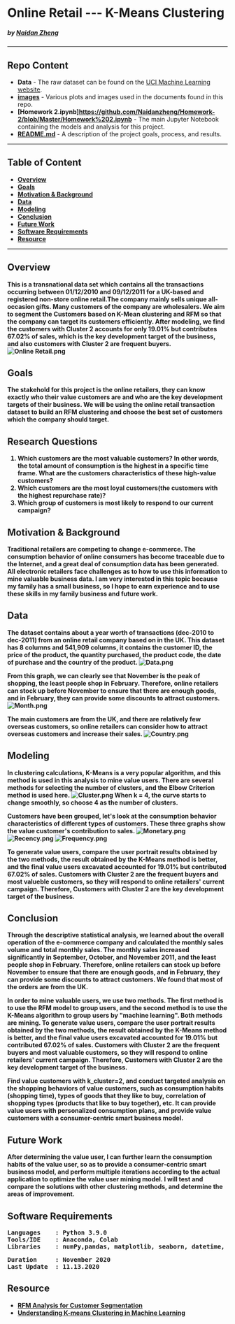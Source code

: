 # Online Retail --- K-Means Clustering

#####    by <b>[Naidan Zheng](https://github.com/Naidanzheng)</b>

---

## Repo Content
- <b>Data</b> - The raw dataset can be found on the [UCI Machine Learning website](https://archive.ics.uci.edu/ml/datasets/Online+Retail). 
- <b>[images](https://github.com/Naidanzheng/Homework-2/blob/Master/Image)</b> - Various plots and images used in the documents found in this repo.
- <b>[Homework 2.ipynb]https://github.com/Naidanzheng/Homework-2/blob/Master/Homework%202.ipynb</b> - The main Jupyter Notebook containing the models and analysis for this project.
- <b>[README.md](README.md)</b> - A description of the project goals, process, and results.

---


## Table of Content
- <b>[Overview](https://github.com/Naidanzheng/Homework-2/blob/Master/README.md#overview) 
- <b>[Goals](https://github.com/Naidanzheng/Homework-2/blob/Master/README.md#goals) 
- <b>[Motivation & Background](https://github.com/Naidanzheng/Homework-2/blob/Master/README.md#motivation--background) 
- <b>[Data](https://github.com/Naidanzheng/Homework-2/blob/Master/README.md#data) 
- <b>[Modeling](https://github.com/Naidanzheng/Homework-2/blob/Master/README.md#modeling) 
- <b>[Conclusion](https://github.com/Naidanzheng/Homework-2/blob/Master/README.md#conclusion) 
- <b>[Future Work](https://github.com/Naidanzheng/Homework-2/blob/Master/README.md#future-work) 
- <b>[Software Requirements](https://github.com/Naidanzheng/Homework-2/blob/Master/README.md#software-requirements) 
- <b>[Resource](https://github.com/Naidanzheng/Homework-2/blob/Master/README.md#resource) 

---
## Overview
This is a transnational data set which contains all the transactions occurring between 01/12/2010 and 09/12/2011 for a UK-based and registered non-store online retail.The company mainly sells unique all-occasion gifts. Many customers of the company are wholesalers. We aim to segment the Customers based on K-Mean clustering and RFM so that the company can target its customers efficiently. After modeling, we find the customers with Cluster 2 accounts for only 19.01% but contributes 67.02% of sales, which is the key development target of the business, and also customers with Cluster 2 are frequent buyers.
![Online Retail.png](https://github.com/Naidanzheng/Homework-2/blob/Master/Image/Online%20Retail.png)


## Goals
The stakehold for this project is the online retailers, they can know exactly who their value customers are and who are the key development targets of their business.
We will be using the online retail transaction dataset to build an RFM clustering and choose the best set of customers which the company should target.


## Research Questions
1. Which customers are the most valuable customers? In other words, the total amount of consumption is the highest in a specific time frame. What are the customers characteristics of these high-value customers?
2. Which customers are the most loyal customers(the customers with the highest repurchase rate)?
3. Which group of customers is most likely to respond to our current campaign? 

## Motivation & Background
Traditional retailers are competing to change e-commerce. The consumption behavior of online consumers has become traceable due to the Internet, and a great deal of consumption data has been generated. All electronic retailers face challenges as to how to use this information to mine valuable business data. I am very interested in this topic because my family has a small business, so I hope to earn experience and to use these skills in my family business and future work.




## Data
The dataset contains about a year worth of transactions (dec-2010 to dec-2011) from an online retail company based on in the UK.
This dataset has 8 columns and 541,909 columns, it contains the customer ID, the price of the product, the quantity purchased, the product code, the date of purchase and the country of the product.
![Data.png](https://github.com/Naidanzheng/Homework-2/blob/Master/Image/Data.png)


From this graph, we can clearly see that November is the peak of shopping, the least people shop in February.
Therefore, online retailers can stock up before November to ensure that there are enough goods, and in February, they can provide some discounts to attract customers.
![Month.png](https://github.com/Naidanzheng/Homework-2/blob/Master/Image/Month.png)


The main customers are from the UK, and there are relatively few overseas customers, so online retailers can consider how to attract overseas customers and increase their sales.
![Country.png](https://github.com/Naidanzheng/Homework-2/blob/Master/Image/Country.png)

## Modeling
In clustering calculations, K-Means is a very popular algorithm, and this method is used in this analysis to mine value users.
There are several methods for selecting the number of clusters, and the Elbow Criterion method is used here.
![Cluster.png](https://github.com/Naidanzheng/Homework-2/blob/Master/Image/Cluster.png)
When k = 4, the curve starts to change smoothly, so choose 4 as the number of clusters.

Customers have been grouped, let's look at the consumption behavior characteristics of different types of customers.
These three  graphs show the value customer's contribution to sales.
![Monetary.png](https://github.com/Naidanzheng/Homework-2/blob/Master/Image/Monetary.png)
![Recency.png](https://github.com/Naidanzheng/Homework-2/blob/Master/Image/Recency.png)
![Frequency.png](https://github.com/Naidanzheng/Homework-2/blob/Master/Image/Frequency.png)

To generate value users, compare the user portrait results obtained by the two methods, the result obtained by the K-Means method is better, and the final value users excavated accounted for 19.01% but contributed 67.02% of sales. Customers with Cluster 2 are the frequent buyers and most valueble customers, so they will respond to online retailers' current campaign. Therefore, Customers with Cluster 2 are the key development target of the business.



## Conclusion
Through the descriptive statistical analysis, we learned about the overall operation of the e-commerce company and calculated the monthly sales volume and total monthly sales. The monthly sales increased significantly in September, October, and November 2011, and the least people shop in February. Therefore, online retailers can stock up before November to ensure that there are enough goods, and in February, they can provide some discounts to attract customers. We found that most of the orders are from the UK.

In order to mine valuable users, we use two methods. The first method is to use the RFM model to group users, and the second method is to use the K-Means algorithm to group users by "machine learning". Both methods are mining. To generate value users, compare the user portrait results obtained by the two methods, the result obtained by the K-Means method is better, and the final value users excavated accounted for 19.01% but contributed 67.02% of sales. 
Customers with Cluster 2 are the frequent buyers and most valuable customers, so they will respond to online retailers' current campaign. Therefore, Customers with Cluster 2 are the key development target of the business.

Find value customers with k_cluster=2, and conduct targeted analysis on the shopping behaviors of value customers, such as consumption habits (shopping time), types of goods that they like to buy, correlation of shopping types (products that like to buy together), etc. It can provide value users with personalized consumption plans, and provide value customers with a consumer-centric smart business model.

## Future Work
After determining the value user, I can further learn the consumption habits of the value user, so as to provide a consumer-centric smart business model, and perform multiple iterations according to the actual application to optimize the value user mining model. I will test and compare the solutions with other clustering methods, and determine the areas of improvement.

## Software Requirements
<pre>
Languages    : Python 3.9.0
Tools/IDE    : Anaconda, Colab
Libraries    : numPy,pandas, matplotlib, seaborn, datetime, scikit-learn,warning 
</pre>

<pre>
Duration     : November 2020
Last Update  : 11.13.2020
</pre>


## Resource

- <b>[RFM Analysis for Customer Segmentation](https://clevertap.com/blog/rfm-analysis/)
- <b>[Understanding K-means Clustering in Machine Learning](https://towardsdatascience.com/understanding-k-means-clustering-in-machine-learning-6a6e67336aa1)
